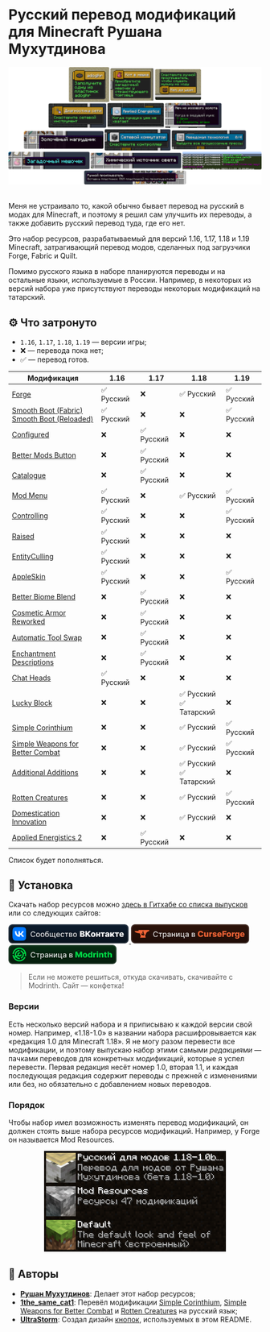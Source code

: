 # Русский перевод модификаций для Minecraft Рушана Мухутдинова

<div align="center">
    <img src="Разное/preview.png">
    <br>
    <br>
    <!--<a href="https://github.com/RushanM/Minecraft-Mods-Russian-Translation/wiki/%D0%9F%D0%BE%D0%BC%D0%BE%D1%89%D1%8C-%D1%81-%D0%BF%D0%B5%D1%80%D0%B5%D0%B2%D0%BE%D0%B4%D0%BE%D0%BC">
        <img height="38" src="Разное/translate.svg">
    </a>-->
</div>

Меня не устраивало то, какой обычно бывает перевод на русский в модах для Minecraft, и поэтому я решил сам улучшить их переводы, а также добавить русский перевод туда, где его нет.

Это набор ресурсов, разрабатываемый для версий 1.16, 1.17, 1.18 и 1.19 Minecraft, затрагивающий перевод модов, сделанных под загрузчики Forge, Fabric и Quilt.

Помимо русского языка в наборе планируются переводы и на остальные языки, используемые в России. Например, в некоторых из версий набора уже присутствуют переводы некоторых модификаций на татарский.

## ⚙️ Что затронуто

* `1.16`, `1.17`, `1.18`, `1.19` — версии игры;
* ❌ — перевода пока нет;
* ✅ — перевод готов.

| Модификация | 1.16 | 1.17 | 1.18 | 1.19 |
| - | - | - | - | - |
| [Forge](https://files.minecraftforge.net/net/minecraftforge/forge) | ✅ Русский | ❌ | ✅ Русский | ✅ Русский |
| [Smooth Boot (Fabric)](https://modrinth.com/mod/smoothboot-fabric)<br>[Smooth Boot (Reloaded)](https://modrinth.com/mod/smooth-boot-reloaded) | ✅ Русский | ❌ | ❌ | ✅ Русский |
| [Configured](https://www.curseforge.com/minecraft/mc-mods/configured) | ❌ | ✅ Русский | ❌ | ❌ |
| [Better Mods Button](https://modrinth.com/mod/better-mods-button) | ❌ | ✅ Русский | ❌ | ❌ |
| [Catalogue](https://www.curseforge.com/minecraft/mc-mods/catalogue) | ❌ | ✅ Русский | ❌ | ❌ |
| [Mod Menu](https://modrinth.com/mod/modmenu) | ✅ Русский | ❌ | ✅ Русский | ✅ Русский |
| [Controlling](https://beta.curseforge.com/minecraft/mc-mods/controlling) | ✅ Русский | ❌ | ❌ | ✅ Русский |
| [Raised](https://modrinth.com/mod/raised) | ✅ Русский | ❌ | ❌ | ❌ |
| [EntityCulling](https://modrinth.com/mod/entityculling) | ✅ Русский | ❌ | ❌ | ❌ |
| [AppleSkin](https://modrinth.com/mod/appleskin) | ✅ Русский | ❌ | ❌ | ✅ Русский |
| [Better Biome Blend](https://modrinth.com/mod/better-biome-blend) | ❌ | ✅ Русский | ❌ | ❌ |
| [Cosmetic Armor Reworked](https://www.curseforge.com/minecraft/mc-mods/cosmetic-armor-reworked) | ❌ | ✅ Русский | ❌ | ❌ |
| [Automatic Tool Swap](https://www.curseforge.com/minecraft/mc-mods/automatic-tool-swap) | ❌ | ✅ Русский | ❌ | ❌ |
| [Enchantment Descriptions](https://www.curseforge.com/minecraft/mc-mods/enchantment-descriptions) | ❌ | ✅ Русский | ❌ | ❌ |
| [Chat Heads](https://modrinth.com/mod/chat-heads) | ✅ Русский | ❌ | ❌ | ❌ |
| [Lucky Block](https://www.luckyblockmod.com) | ❌ | ❌ | ✅ Русский<br>✅ Татарский | ❌ |
| [Simple Corinthium](https://www.curseforge.com/minecraft/mc-mods/simple-corinthium) | ❌ | ❌ | ✅ Русский | ✅ Русский |
| [Simple Weapons for Better Combat](https://www.curseforge.com/minecraft/mc-mods/simple-weapons-for-better-combat) | ❌ | ❌ | ✅ Русский | ✅ Русский |
| [Additional Additions](https://modrinth.com/mod/addadd) | ❌ | ❌ | ✅ Русский<br>✅ Татарский | ❌ |
| [Rotten Creatures](https://modrinth.com/mod/rottencreatures) | ❌ | ❌ | ✅ Русский | ✅ Русский |
| [Domestication Innovation](https://www.curseforge.com/minecraft/mc-mods/domestication-innovation) | ❌ | ❌ | ✅ Русский | ❌ |
| [Applied Energistics 2](https://www.curseforge.com/minecraft/mc-mods/applied-energistics-2) | ❌ | ✅ Русский | ❌ | ❌ |

Список будет пополняться.

## 🚀 Установка

Скачать набор ресурсов можно [здесь в Гитхабе со списка выпусков](https://github.com/RushanM/Minecraft-Mods-Russian-Translation/releases) или со следующих сайтов:

<a href="https://vk.com/mc4444">
    <img height="38" src="Разное/vk.svg">
</a>

<a href="https://www.curseforge.com/minecraft/texture-packs/mods-ru">
    <img height="38" src="Разное/curseforge.svg">
</a>
<br>
<a href="https://modrinth.com/resourcepack/mods-ru">
    <img height="38" src="Разное/modrinth.svg">
</a>

<br>

> Если не можете решиться, откуда скачивать, скачивайте с Modrinth. Сайт — конфетка!

### Версии

Есть несколько версий набора и я приписываю к каждой версии свой номер. Например, «1.18-1.0» в названии набора расшифровывается как «редакция 1.0 для Minecraft 1.18». Я не могу разом перевести все модификации, и поэтому выпускаю набор этими самыми *редакциями* — пачками переводов для конкретных модификаций, которые я успел перевести. Первая редакция несёт номер 1.0, вторая 1.1, и каждая последующая редакция содержит переводы с прежней с изменениями или без, но обязательно с добавлением новых переводов.

<!-- ### Скачивание

Поместите скачанный архив в папку resourcepacks в папке .minecraft.

Включите набор в игре. -->

### Порядок

Чтобы набор имел возможность изменять перевод модификаций, он должен стоять выше набора ресурсов модификаций. Например, у Forge он называется Mod Resources.

<div align="center">
    <img height="200" src="Разное/order.png">
</div>

## 📛 Авторы

* [**Рушан Мухутдинов**](https://github.com/RushanM): Делает этот набор ресурсов;
* [**1the_same_cat1**](https://www.curseforge.com/members/1the_same_cat1): Перевёл модификации [Simple Corinthium](https://www.curseforge.com/minecraft/mc-mods/simple-corinthium), [Simple Weapons for Better Combat](https://www.curseforge.com/minecraft/mc-mods/simple-weapons-for-better-combat) и [Rotten Creatures](https://modrinth.com/mod/rottencreatures) на русский язык;
* [**UltraStorm**](https://github.com/intergrav): Создал дизайн [кнопок](https://github.com/intergrav/devins-badges), используемых в этом README.